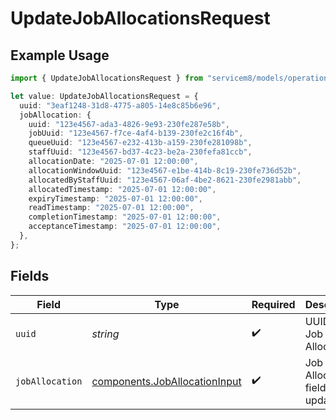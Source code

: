 # UpdateJobAllocationsRequest

## Example Usage

```typescript
import { UpdateJobAllocationsRequest } from "servicem8/models/operations";

let value: UpdateJobAllocationsRequest = {
  uuid: "3eaf1248-31d8-4775-a805-14e8c85b6e96",
  jobAllocation: {
    uuid: "123e4567-ada3-4826-9e93-230fe287e58b",
    jobUuid: "123e4567-f7ce-4af4-b139-230fe2c16f4b",
    queueUuid: "123e4567-e232-413b-a159-230fe281098b",
    staffUuid: "123e4567-bd37-4c23-be2a-230fefa81ccb",
    allocationDate: "2025-07-01 12:00:00",
    allocationWindowUuid: "123e4567-e1be-414b-8c19-230fe736d52b",
    allocatedByStaffUuid: "123e4567-06af-4be2-8621-230fe2981abb",
    allocatedTimestamp: "2025-07-01 12:00:00",
    expiryTimestamp: "2025-07-01 12:00:00",
    readTimestamp: "2025-07-01 12:00:00",
    completionTimestamp: "2025-07-01 12:00:00",
    acceptanceTimestamp: "2025-07-01 12:00:00",
  },
};
```

## Fields

| Field                                                                          | Type                                                                           | Required                                                                       | Description                                                                    |
| ------------------------------------------------------------------------------ | ------------------------------------------------------------------------------ | ------------------------------------------------------------------------------ | ------------------------------------------------------------------------------ |
| `uuid`                                                                         | *string*                                                                       | :heavy_check_mark:                                                             | UUID of the Job Allocation                                                     |
| `jobAllocation`                                                                | [components.JobAllocationInput](../../models/components/joballocationinput.md) | :heavy_check_mark:                                                             | Job Allocation fields to update                                                |
